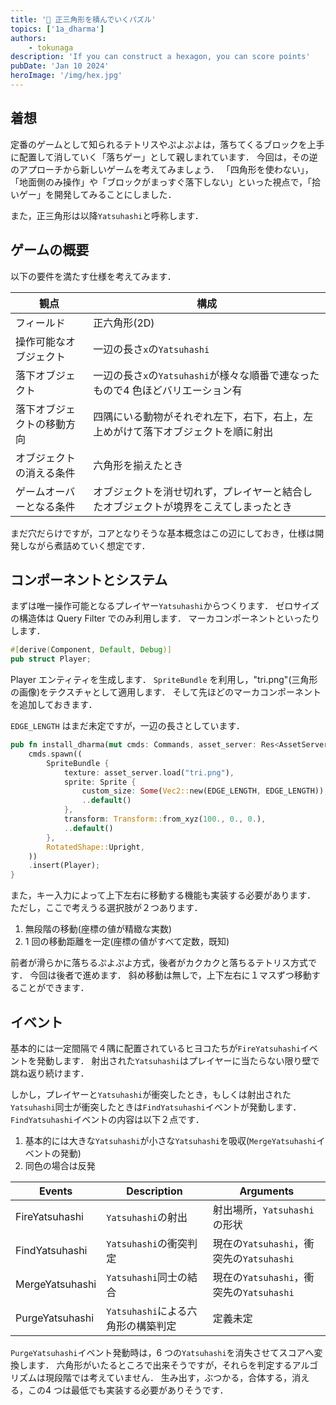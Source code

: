 ```yaml
---
title: '🐣 正三角形を積んでいくパズル'
topics: ['1a_dharma']
authors:
    - tokunaga
description: 'If you can construct a hexagon, you can score points'
pubDate: 'Jan 10 2024'
heroImage: '/img/hex.jpg'
---
```


## 着想

定番のゲームとして知られるテトリスやぷよぷよは，落ちてくるブロックを上手に配置して消していく「落ちゲー」として親しまれています．
今回は，その逆のアプローチから新しいゲームを考えてみましょう．
「四角形を使わない」，「地面側のみ操作」や「ブロックがまっすぐ落下しない」といった視点で，「拾いゲー」を開発してみることにしました．

また，正三角形は以降`Yatsuhashi`と呼称します．

## ゲームの概要

以下の要件を満たす仕様を考えてみます．

| 観点                       | 構成                                                                                 |
| -------------------------- | ------------------------------------------------------------------------------------ |
| フィールド                 | 正六角形(2D)                                                                         |
| 操作可能なオブジェクト     | 一辺の長さ`x`の`Yatsuhashi`                                                              |
| 落下オブジェクト           | 一辺の長さ`x`の`Yatsuhashi`が様々な順番で連なったもので4 色ほどバリエーション有                              |
| 落下オブジェクトの移動方向 | 四隅にいる動物がそれぞれ左下，右下，右上，左上めがけて落下オブジェクトを順に射出     |
| オブジェクトの消える条件   | 六角形を揃えたとき                                                                   |
| ゲームオーバーとなる条件   | オブジェクトを消せ切れず，プレイヤーと結合したオブジェクトが境界をこえてしまったとき |

まだ穴だらけですが，コアとなりそうな基本概念はこの辺にしておき，仕様は開発しながら煮詰めていく想定です．

## コンポーネントとシステム

まずは唯一操作可能となるプレイヤー`Yatsuhashi`からつくります．
ゼロサイズの構造体は Query Filter でのみ利用します．
マーカコンポーネントといったりします．

```rust title="core::player"
#[derive(Component, Default, Debug)]
pub struct Player;
```

Player エンティティを生成します．
`SpriteBundle` を利用し，"tri.png"(三角形の画像)をテクスチャとして適用します．
そして先ほどのマーカコンポーネントを追加しておきます．

`EDGE_LENGTH` はまだ未定ですが，一辺の長さとしています．

```rust title="service::player"
pub fn install_dharma(mut cmds: Commands, asset_server: Res<AssetServer>) {
    cmds.spawn((
        SpriteBundle {
            texture: asset_server.load("tri.png"),
            sprite: Sprite {
                custom_size: Some(Vec2::new(EDGE_LENGTH, EDGE_LENGTH)),
                ..default()
            },
            transform: Transform::from_xyz(100., 0., 0.),
            ..default()
        },
        RotatedShape::Upright,
    ))
    .insert(Player);
}
```

また，キー入力によって上下左右に移動する機能も実装する必要があります．
ただし，ここで考えうる選択肢が２つあります．

1. 無段階の移動(座標の値が精緻な実数)
2. 1 回の移動距離を一定(座標の値がすべて定数，既知)

前者が滑らかに落ちるぷよぷよ方式，後者がカクカクと落ちるテトリス方式です．
今回は後者で進めます．
斜め移動は無しで，上下左右に１マスずつ移動することができます．

## イベント

基本的には一定間隔で４隅に配置されているヒヨコたちが`FireYatsuhashi`イベントを発動します．
射出された`Yatsuhashi`はプレイヤーに当たらない限り壁で跳ね返り続けます．

しかし，プレイヤーと`Yatsuhashi`が衝突したとき，もしくは射出された`Yatsuhashi`同士が衝突したときは`FindYatsuhashi`イベントが発動します．
`FindYatsuhashi`イベントの内容は以下２点です．

1. 基本的には大きな`Yatsuhashi`が小さな`Yatsuhashi`を吸収(`MergeYatsuhashi`イベントの発動)
2. 同色の場合は反発

|Events|Description|Arguments|
|-|-|-|
|FireYatsuhashi|`Yatsuhashi`の射出|射出場所，`Yatsuhashi`の形状|
|FindYatsuhashi|`Yatsuhashi`の衝突判定|現在の`Yatsuhashi`，衝突先の`Yatsuhashi`|
|MergeYatsuhashi|`Yatsuhashi`同士の結合|現在の`Yatsuhashi`，衝突先の`Yatsuhashi`|
|PurgeYatsuhashi|`Yatsuhashi`による六角形の構築判定|定義未定|

`PurgeYatsuhashi`イベント発動時は，6 つの`Yatsuhashi`を消失させてスコアへ変換します．
六角形がいたるところで出来そうですが，それらを判定するアルゴリズムは現段階では考えていません．
生み出す，ぶつかる，合体する，消える，この4 つは最低でも実装する必要がありそうです．
